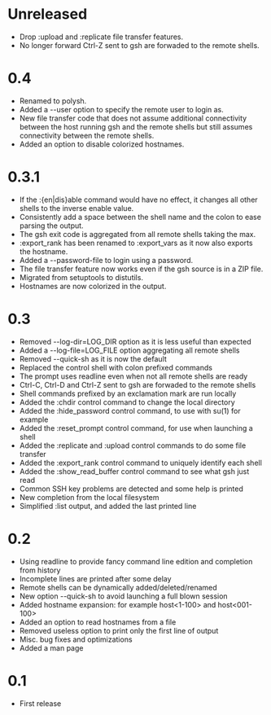 # Unreleased

- Drop :upload and :replicate file transfer features.
- No longer forward Ctrl-Z sent to gsh are forwaded to the remote shells.


# 0.4

- Renamed to polysh.
- Added a --user option to specify the remote user to login as.
- New file transfer code that does not assume additional connectivity between
the host running gsh and the remote shells but still assumes connectivity
between the remote shells.
- Added an option to disable colorized hostnames.


# 0.3.1

- If the :{en|dis}able command would have no effect, it changes all other
shells to the inverse enable value.
- Consistently add a space between the shell name and the colon to ease parsing
the output.
- The gsh exit code is aggregated from all remote shells taking the max.
- :export_rank has been renamed to :export_vars as it now also exports the
hostname.
- Added a --password-file to login using a password.
- The file transfer feature now works even if the gsh source is in a ZIP file.
- Migrated from setuptools to distutils.
- Hostnames are now colorized in the output.


# 0.3

- Removed --log-dir=LOG_DIR option as it is less useful than expected
- Added a --log-file=LOG_FILE option aggregating all remote shells
- Removed --quick-sh as it is now the default
- Replaced the control shell with colon prefixed commands
- The prompt uses readline even when not all remote shells are ready
- Ctrl-C, Ctrl-D and Ctrl-Z sent to gsh are forwaded to the remote shells
- Shell commands prefixed by an exclamation mark are run locally
- Added the :chdir control command to change the local directory
- Added the :hide_password control command, to use with su(1) for example
- Added the :reset_prompt control command, for use when launching a shell
- Added the :replicate and :upload control commands to do some file transfer
- Added the :export_rank control command to uniquely identify each shell
- Added the :show_read_buffer control command to see what gsh just read
- Common SSH key problems are detected and some help is printed
- New completion from the local filesystem
- Simplified :list output, and added the last printed line


# 0.2

- Using readline to provide fancy command line edition and completion from
history
- Incomplete lines are printed after some delay
- Remote shells can be dynamically added/deleted/renamed
- New option --quick-sh to avoid launching a full blown session
- Added hostname expansion: for example host<1-100> and host<001-100>
- Added an option to read hostnames from a file
- Removed useless option to print only the first line of output
- Misc. bug fixes and optimizations
- Added a man page

# 0.1

- First release

